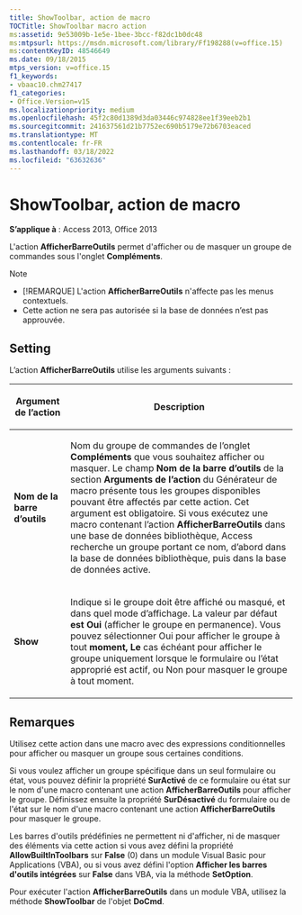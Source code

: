 ```yaml
---
title: ShowToolbar, action de macro
TOCTitle: ShowToolbar macro action
ms:assetid: 9e53009b-1e5e-1bee-3bcc-f82dc1b0dc48
ms:mtpsurl: https://msdn.microsoft.com/library/Ff198288(v=office.15)
ms:contentKeyID: 48546649
ms.date: 09/18/2015
mtps_version: v=office.15
f1_keywords:
- vbaac10.chm27417
f1_categories:
- Office.Version=v15
ms.localizationpriority: medium
ms.openlocfilehash: 45f2c80d1389d3da03446c974828ee1f39eeb2b1
ms.sourcegitcommit: 241637561d21b7752ec690b5179e72b6703eaced
ms.translationtype: MT
ms.contentlocale: fr-FR
ms.lasthandoff: 03/18/2022
ms.locfileid: "63632636"
---
```

# <a name="showtoolbar-macro-action"></a>ShowToolbar, action de macro

**S’applique à** : Access 2013, Office 2013

L'action **AfficherBarreOutils** permet d'afficher ou de masquer un groupe de commandes sous l'onglet **Compléments**.

> [!NOTE]
> - [!REMARQUE] L'action **AfficherBarreOutils** n'affecte pas les menus contextuels.
> - Cette action ne sera pas autorisée si la base de données n’est pas approuvée. 

## <a name="setting"></a>Setting

L’action **AfficherBarreOutils** utilise les arguments suivants :

<table>
<colgroup>
<col />
<col />
</colgroup>
<thead>
<tr class="header">
<th><p>Argument de l’action</p></th>
<th><p>Description</p></th>
</tr>
</thead>
<tbody>
<tr class="odd">
<td><p><strong>Nom de la barre d’outils</strong></p></td>
<td><p>Nom du groupe de commandes de l’onglet <strong>Compléments</strong> que vous souhaitez afficher ou masquer. Le champ <strong>Nom de la barre d’outils</strong> de la section <strong>Arguments de l’action</strong> du Générateur de macro présente tous les groupes disponibles pouvant être affectés par cette action. Cet argument est obligatoire. Si vous exécutez une macro contenant l’action <strong>AfficherBarreOutils</strong> dans une base de données bibliothèque, Access recherche un groupe portant ce nom, d’abord dans la base de données bibliothèque, puis dans la base de données active.</p></td>
</tr>
<tr class="even">
<td><p><strong>Show</strong></p></td>
<td><p>Indique si le groupe doit être affiché ou masqué, et dans quel mode d’affichage. La valeur par défaut <strong>est Oui</strong> (afficher le groupe en permanence). Vous pouvez sélectionner <strong></strong> Oui pour afficher le groupe à tout <strong>moment, Le</strong> cas échéant pour afficher le groupe uniquement lorsque le formulaire ou l’état approprié est <strong></strong> actif, ou Non pour masquer le groupe à tout moment.</p></td>
</tr>
</tbody>
</table>


## <a name="remarks"></a>Remarques

Utilisez cette action dans une macro avec des expressions conditionnelles pour afficher ou masquer un groupe sous certaines conditions.

Si vous voulez afficher un groupe spécifique dans un seul formulaire ou état, vous pouvez définir la propriété **SurActivé** de ce formulaire ou état sur le nom d'une macro contenant une action **AfficherBarreOutils** pour afficher le groupe. Définissez ensuite la propriété **SurDésactivé** du formulaire ou de l'état sur le nom d'une macro contenant une action **AfficherBarreOutils** pour masquer le groupe.

Les barres d'outils prédéfinies ne permettent ni d'afficher, ni de masquer des éléments via cette action si vous avez défini la propriété **AllowBuiltInToolbars** sur **False** (0) dans un module Visual Basic pour Applications (VBA), ou si vous avez défini l'option **Afficher les barres d'outils intégrées** sur **False** dans VBA, via la méthode **SetOption**.

Pour exécuter l'action **AfficherBarreOutils** dans un module VBA, utilisez la méthode **ShowToolbar** de l'objet **DoCmd**.

